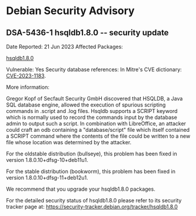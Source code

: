 
Debian Security Advisory
========================


DSA-5436-1 hsqldb1.8.0 -- security update
-----------------------------------------



Date Reported:
21 Jun 2023
Affected Packages:

[hsqldb1.8.0](https://packages.debian.org/src:hsqldb1.8.0)

Vulnerable:
Yes
Security database references:
In Mitre's CVE dictionary: [CVE-2023-1183](https://security-tracker.debian.org/tracker/CVE-2023-1183).  

More information:

Gregor Kopf of Secfault Security GmbH discovered that HSQLDB, a Java SQL
database engine, allowed the execution of spurious scripting commands in
.script and .log files. Hsqldb supports a SCRIPT keyword which is normally
used to record the commands input by the database admin to output such a
script. In combination with LibreOffice, an attacker could craft an odb
containing a "database/script" file which itself contained a SCRIPT command
where the contents of the file could be written to a new file whose location
was determined by the attacker.


For the oldstable distribution (bullseye), this problem has been fixed
in version 1.8.0.10+dfsg-10+deb11u1.


For the stable distribution (bookworm), this problem has been fixed in
version 1.8.0.10+dfsg-11+deb12u1.


We recommend that you upgrade your hsqldb1.8.0 packages.


For the detailed security status of hsqldb1.8.0 please refer to
its security tracker page at:
<https://security-tracker.debian.org/tracker/hsqldb1.8.0>





